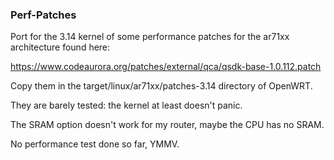 ### Perf-Patches

Port for the 3.14 kernel of some performance patches for the ar71xx architecture found here:

https://www.codeaurora.org/patches/external/qca/qsdk-base-1.0.112.patch

Copy them in the target/linux/ar71xx/patches-3.14 directory of OpenWRT.

They are barely tested: the kernel at least doesn't panic.

The SRAM option doesn't work for my router, maybe the CPU has no SRAM.

No performance test done so far, YMMV.
